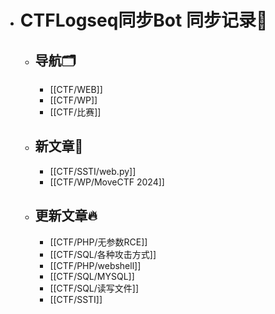 - # CTFLogseq同步Bot 同步记录🤖
  - ## 导航🗂️
    - [[CTF/WEB]]
    - [[CTF/WP]]
    - [[CTF/比赛]]
  - ## 新文章🎉
    - [[CTF/SSTI/web.py]]
    - [[CTF/WP/MoveCTF 2024]]
  - ## 更新文章🔥
    - [[CTF/PHP/无参数RCE]]
    - [[CTF/SQL/各种攻击方式]]
    - [[CTF/PHP/webshell]]
    - [[CTF/SQL/MYSQL]]
    - [[CTF/SQL/读写文件]]
    - [[CTF/SSTI]]
